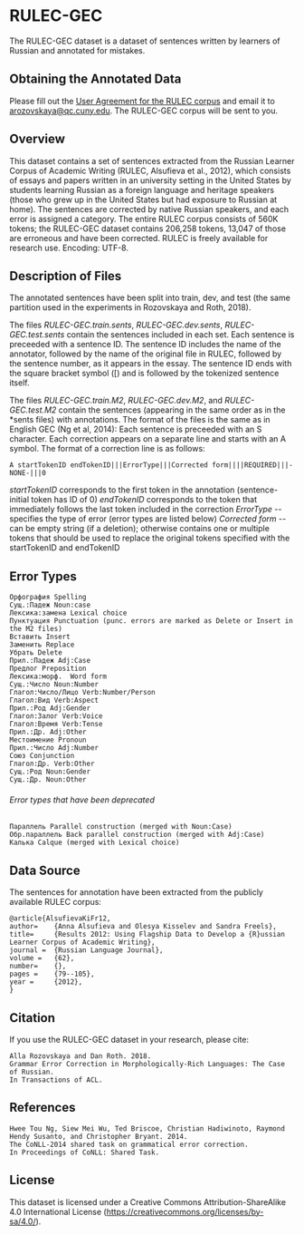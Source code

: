 # RULEC-GEC

The RULEC-GEC dataset is a dataset of sentences written by learners of Russian and annotated for mistakes. 

## Obtaining the Annotated Data

Please fill out the [User Agreement for the RULEC corpus](https://github.com/arozovskaya/RULEC-GEC/blob/master/RULEC%20User%20Agreement.pdf) and email it to arozovskaya@qc.cuny.edu. The RULEC-GEC corpus will be sent to you. 

## Overview 

This dataset contains a set of sentences extracted from the Russian Learner Corpus of Academic Writing (RULEC, Alsufieva et al., 2012), which consists of essays and papers written in an university setting in the United States by students learning Russian as a foreign language and heritage speakers (those who grew up in the United States but had exposure to Russian at home). The sentences are corrected by native Russian speakers, and each error is assigned a category. The entire RULEC corpus consists of 560K tokens; the RULEC-GEC dataset contains 206,258 tokens, 13,047 of those are erroneous and have been corrected. RULEC is freely available for research use. Encoding: UTF-8.

## Description of Files 
The annotated sentences have been split into train, dev, and test (the same partition used in the experiments in Rozovskaya and Roth, 2018). 

The files  *RULEC-GEC.train.sents*, *RULEC-GEC.dev.sents*, *RULEC-GEC.test.sents* contain the sentences included in each set. Each sentence is preceeded with a sentence ID. The sentence ID includes the name of the annotator, followed by the name of the original file in RULEC, followed by the sentence number, as it appears in the essay. The sentence ID ends with the square bracket symbol (\[) and is followed by the tokenized sentence itself.

The files *RULEC-GEC.train.M2*, *RULEC-GEC.dev.M2*, and *RULEC-GEC.test.M2* contain the sentences (appearing in the same order as in the *sents files) with annotations. The format of the files is the same as in English GEC (Ng et al, 2014):
Each sentence is preceeded with an S character. Each correction appears on a separate line and starts with an A symbol. The format of a correction line is as follows:

```
A startTokenID endTokenID|||ErrorType|||Corrected form||||REQUIRED|||-NONE-|||0
```
*startTokenID* corresponds to the first token in the annotation (sentence-initial token has ID of 0)
*endTokenID* corresponds to the token that immediately follows the last token included in the correction
*ErrorType* -- specifies the type of error (error types are listed below)
*Corrected form* -- can be empty string (if a deletion); otherwise contains one or multiple tokens that should be used to replace the original tokens specified with the startTokenID and endTokenID

## Error Types 
```
Орфография Spelling
Сущ.:Падеж Noun:case
Лексика:замена Lexical choice
Пунктуация Punctuation (punc. errors are marked as Delete or Insert in the M2 files)
Вставить Insert
Заменить Replace
Убрать Delete
Прил.:Падеж Adj:Case
Предлог Preposition
Лексика:морф.  Word form
Сущ.:Число Noun:Number
Глагол:Число/Лицо Verb:Number/Person
Глагол:Вид Verb:Aspect
Прил.:Род Adj:Gender
Глагол:Залог Verb:Voice
Глагол:Время Verb:Tense
Прил.:Др. Adj:Other
Местоимение Pronoun
Прил.:Число Adj:Number
Союз Conjunction
Глагол:Др. Verb:Other
Сущ.:Род Noun:Gender
Сущ.:Др. Noun:Other
```
###### Error types that have been deprecated ######
```
Параллель Parallel construction (merged with Noun:Case)
Обр.параллель Back parallel construction (merged with Adj:Case)
Калька Calque (merged with Lexical choice)
```

## Data Source 

The sentences for annotation have been extracted from the publicly available RULEC corpus:

```
@article{AlsufievaKiFr12,
author=    {Anna Alsufieva and Olesya Kisselev and Sandra Freels},
title=     {Results 2012: Using Flagship Data to Develop a {R}ussian Learner Corpus of Academic Writing},
journal =  {Russian Language Journal},
volume =   {62},
number=    {},
pages =    {79--105},
year =     {2012},
}
```

## Citation 

If you use the RULEC-GEC dataset in your research, please cite:

```
Alla Rozovskaya and Dan Roth. 2018.
Grammar Error Correction in Morphologically-Rich Languages: The Case of Russian.
In Transactions of ACL.
```

## References 
```
Hwee Tou Ng, Siew Mei Wu, Ted Briscoe, Christian Hadiwinoto, Raymond Hendy Susanto, and Christopher Bryant. 2014. 
The CoNLL-2014 shared task on grammatical error correction. 
In Proceedings of CoNLL: Shared Task.
```

## License 

This dataset is licensed under a Creative Commons Attribution-ShareAlike 4.0 International License (https://creativecommons.org/licenses/by-sa/4.0/).


